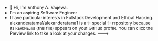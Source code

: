 - 👋 Hi, I’m Anthony A. Vaqewa.
- I'm an aspiring Software Engineer.
- I have particular interests in Fullstack Development and Ethical Hacking.
alexanderatama1/alexanderatama1 is a ✨ special ✨ repository because its `README.md` (this file) appears on your GitHub profile.
You can click the Preview link to take a look at your changes.
--->
